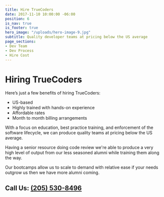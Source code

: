 ```yaml
---
title: Hire TrueCoders
date: 2017-11-10 10:00:00 -06:00
position: 6
is_nav: true
is_footer: true
hero_image: "/uploads/hero-image-9.jpg"
subtitle: Quality developer teams at pricing below the US average
page_sections:
- Dev Team
- Dev Process
- Hire Cost
---
```


# Hiring TrueCoders

Here’s just a few benefits of hiring TrueCoders:

* US-based
* Highly trained with hands-on experience
* Affordable rates
* Month to month billing arrangements

With a focus on education, best practice training, and enforcement of the software lifecycle,  we can produce quality teams at pricing below the US average.

Having a senior resource doing code review we're able to produce a very high level of output from our less seasoned alumni while training them along the way.

Our bootcamps allow us to scale to demand with relative ease if your needs outgrow us then we have more alumni coming.

## Call Us: [(205) 530-8496](tel:12055308496)